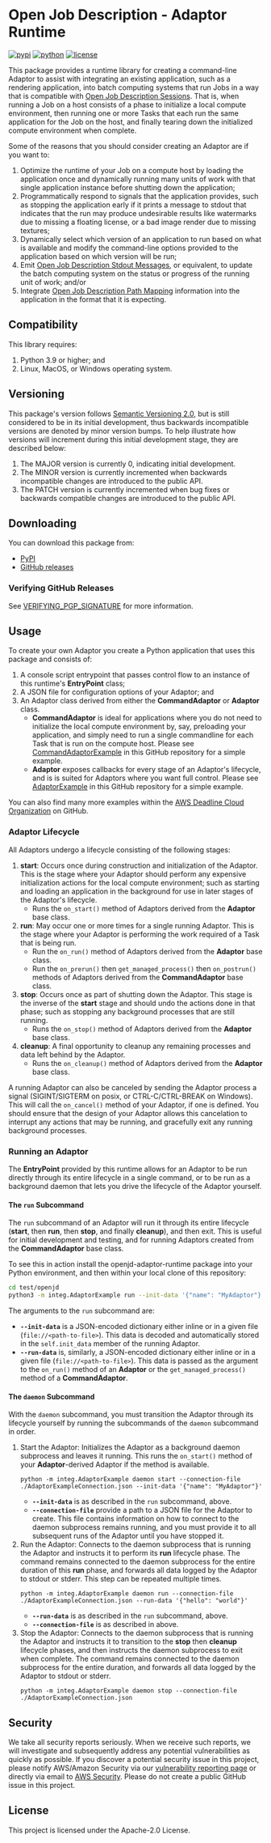 # Open Job Description - Adaptor Runtime

[![pypi](https://img.shields.io/pypi/v/openjd-adaptor-runtime.svg?style=flat)](https://pypi.python.org/pypi/openjd-adaptor-runtime)
[![python](https://img.shields.io/pypi/pyversions/openjd-adaptor-runtime.svg?style=flat)](https://pypi.python.org/pypi/openjd-adaptor-runtime)
[![license](https://img.shields.io/pypi/l/openjd-adaptor-runtime.svg?style=flat)](https://github.com/OpenJobDescription/openjd-adaptor-runtime/blob/mainline/LICENSE)

This package provides a runtime library for creating a command-line Adaptor to assist with
integrating an existing application, such as a rendering application, into batch computing systems
that run Jobs in a way that is compatible with [Open Job Description Sessions]. That is, when running
a Job on a host consists of a phase to initialize a local compute environment, then running one
or more Tasks that each run the same application for the Job on the host, and finally tearing down
the initialized compute environment when complete.

Some of the reasons that you should consider creating an Adaptor are if you want to:

1. Optimize the runtime of your Job on a compute host by loading the application once and dynamically running
   many units of work with that single application instance before shutting down the application;
2. Programmatically respond to signals that the application provides, such as stopping the application early
   if it prints a message to stdout that indicates that the run may produce undesirable results like watermarks
   due to missing a floating license, or a bad image render due to missing textures;
3. Dynamically select which version of an application to run based on what is available and modify the
   command-line options provided to the application based on which version will be run;
4. Emit [Open Job Description Stdout Messages], or equivalent, to update the batch computing system on the
   status or progress of the running unit of work; and/or
5. Integrate [Open Job Description Path Mapping] information into the application in the format that it is expecting.

[Open Job Description Sessions]: https://github.com/OpenJobDescription/openjd-specifications/wiki/How-Jobs-Are-Run#sessions
[Open Job Description Stdout Messages]: https://github.com/OpenJobDescription/openjd-specifications/wiki/How-Jobs-Are-Run#stdoutstderr-messages
[Open Job Description Path Mapping]: https://github.com/OpenJobDescription/openjd-specifications/wiki/How-Jobs-Are-Run#path-mapping

## Compatibility

This library requires:

1. Python 3.9 or higher; and
2. Linux, MacOS, or Windows operating system.

## Versioning

This package's version follows [Semantic Versioning 2.0](https://semver.org/), but is still considered to be in its 
initial development, thus backwards incompatible versions are denoted by minor version bumps. To help illustrate how
versions will increment during this initial development stage, they are described below:

1. The MAJOR version is currently 0, indicating initial development. 
2. The MINOR version is currently incremented when backwards incompatible changes are introduced to the public API. 
3. The PATCH version is currently incremented when bug fixes or backwards compatible changes are introduced to the public API. 

## Downloading

You can download this package from:
- [PyPI](https://pypi.org/project/openjd-adaptor-runtime/)
- [GitHub releases](https://github.com/OpenJobDescription/openjd-adaptor-runtime-for-python/releases)

### Verifying GitHub Releases

See [VERIFYING_PGP_SIGNATURE](VERIFYING_PGP_SIGNATURE.md) for more information.

## Usage

To create your own Adaptor you create a Python application that uses this package and consists of:

1. A console script entrypoint that passes control flow to an instance of this runtime's **EntryPoint** class;
2. A JSON file for configuration options of your Adaptor; and
3. An Adaptor class derived from either the **CommandAdaptor** or **Adaptor** class.
    - **CommandAdaptor** is ideal for applications where you do not need to initialize the local compute environment by, say,
       preloading your application, and simply need to run a single commandline for each Task that is run on the compute host.
       Please see [CommandAdaptorExample] in this GitHub repository for a simple example.
    - **Adaptor** exposes callbacks for every stage of an Adaptor's lifecycle, and is is suited for Adaptors where you want full control.
       Please see [AdaptorExample] in this GitHub repository for a simple example.

You can also find many more examples within the [AWS Deadline Cloud Organization] on GitHub.

[CommandAdaptorExample]: https://github.com/OpenJobDescription/openjd-adaptor-runtime-for-python/tree/release/test/openjd/adaptor_runtime/integ/CommandAdaptorExample
[AdaptorExample]: https://github.com/OpenJobDescription/openjd-adaptor-runtime-for-python/tree/mainline/test/openjd/adaptor_runtime/integ/AdaptorExample
[AWS Deadline Cloud Organization]: https://github.com/aws-deadline

### Adaptor Lifecycle

All Adaptors undergo a lifecycle consisting of the following stages:

1. **start**: Occurs once during construction and initialization of the Adaptor. This is the stage where
   your Adaptor should perform any expensive initialization actions for the local compute environment; such
   as starting and loading an application in the background for use in later stages of the Adaptor's lifecycle.
    - Runs the `on_start()` method of Adaptors derived from the **Adaptor** base class.
2. **run**: May occur one or more times for a single running Adaptor. This is the stage where your Adaptor is
   performing the work required of a Task that is being run.
    - Run the `on_run()` method of Adaptors derived from the **Adaptor** base class.
    - Run the `on_prerun()` then `get_managed_process()` then `on_postrun()` methods of Adaptors derived from the
     **CommandAdaptor** base class.
3. **stop**: Occurs once as part of shutting down the Adaptor. This stage is the inverse of the **start**
   stage and should undo the actions done in that phase; such as stopping any background processes that are
   still running.
    - Runs the `on_stop()` method of Adaptors derived from the **Adaptor** base class.
4. **cleanup**: A final opportunity to cleanup any remaining processes and data left behind by the Adaptor.
    - Runs the `on_cleanup()` method of Adaptors derived from the **Adaptor** base class.

A running Adaptor can also be canceled by sending the Adaptor process a signal (SIGINT/SIGTERM on posix, or
CTRL-C/CTRL-BREAK on Windows). This will call the `on_cancel()` method of your Adaptor, if one is defined. 
You should ensure that the design of your Adaptor allows this cancelation to interrupt any actions that may
be running, and gracefully exit any running background processes.

### Running an Adaptor

The **EntryPoint** provided by this runtime allows for an Adaptor to be run directly through its
entire lifecycle in a single command, or to be run as a background daemon that lets you drive the lifecycle
of the Adaptor yourself.

#### The `run` Subcommand

The `run` subcommand of an Adaptor will run it through its entire lifecycle (**start**, then **run**, then
**stop**, and finally **cleanup**), and then exit. This is useful for initial development and testing, and
for running Adaptors created from the **CommandAdaptor** base class.

To see this in action install the openjd-adaptor-runtime package into your Python environment, and then
within your local clone of this repository:

```bash
cd test/openjd
python3 -m integ.AdaptorExample run --init-data '{"name": "MyAdaptor"}'  --run-data '{"hello": "world"}'
```

The arguments to the `run` subcommand are:

- **`--init-data`** is a JSON-encoded dictionary either inline or in a given file (`file://<path-to-file>`). This data is
  decoded and automatically stored in the `self.init_data` member of the running Adaptor.
- **`--run-data`** is, similarly, a JSON-encoded dictionary either inline or in a given file (`file://<path-to-file>`).
  This data is passed as the argument to the `on_run()` method of an **Adaptor** or the `get_managed_process()`
  method of a **CommandAdaptor**.

#### The `daemon` Subcommand

With the `daemon` subcommand, you must transition the Adaptor through its lifecycle yourself by running the
subcommands of the `daemon` subcommand in order.

1. Start the Adaptor: Initializes the Adaptor as a background daemon subprocess and leaves it running.
   This runs the `on_start()` method of your **Adaptor**-derived Adaptor if the method is available.
    ```
    python -m integ.AdaptorExample daemon start --connection-file ./AdaptorExampleConnection.json --init-data '{"name": "MyAdaptor"}'
    ```
   - **`--init-data`** is as described in the `run` subcommand, above.
   - **`--connection-file`** provide a path to a JSON file for the Adaptor to create. This file contains information
     on how to connect to the daemon subprocess remains running, and you must provide it to all subsequent runs of the
     Adaptor until you have stopped it.
2. Run the Adaptor: Connects to the daemon subprocess that is running the Adaptor and instructs it to perform its **run**
   lifecycle phase. The command remains connected to the daemon subprocess for the entire duration of this **run** phase,
   and forwards all data logged by the Adaptor to stdout or stderr. This step can be repeated multiple times.
    ```
    python -m integ.AdaptorExample daemon run --connection-file ./AdaptorExampleConnection.json --run-data '{"hello": "world"}'
    ```
   - **`--run-data`** is as described in the `run` subcommand, above.
   - **`--connection-file`** is as described in above.
3. Stop the Adaptor: Connects to the daemon subprocess that is running the Adaptor and instructs it to transition to the
   **stop** then **cleanup** lifecycle phases, and then instructs the daemon subprocess to exit when complete. The command
   remains connected to the daemon subprocess for the entire duration, and forwards all data logged by the Adaptor to stdout
   or stderr.
    ```
    python -m integ.AdaptorExample daemon stop --connection-file ./AdaptorExampleConnection.json
    ```

## Security

We take all security reports seriously. When we receive such reports, we will 
investigate and subsequently address any potential vulnerabilities as quickly 
as possible. If you discover a potential security issue in this project, please 
notify AWS/Amazon Security via our [vulnerability reporting page](http://aws.amazon.com/security/vulnerability-reporting/)
or directly via email to [AWS Security](aws-security@amazon.com). Please do not 
create a public GitHub issue in this project.

## License

This project is licensed under the Apache-2.0 License.
